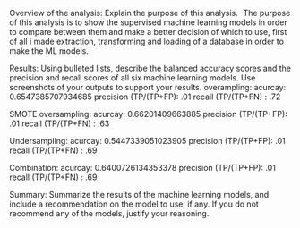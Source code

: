 Overview of the analysis: Explain the purpose of this analysis.
-The purpose of this analysis is to show the supervised machine learning models in order to compare between them and make a better decision of which to use, first of all i made extraction, transforming and loading of a database in order to make the ML models.


Results: Using bulleted lists, describe the balanced accuracy scores and the precision and recall scores of all six machine learning models. Use screenshots of your outputs to support your results.
overampling: 
acurcay: 0.6547385707934685
precision (TP/(TP+FP): .01
recall (TP/(TP+FN) : .72

SMOTE oversampling:
acurcay: 0.66201409663885
precision (TP/(TP+FP): .01
recall (TP/(TP+FN) : .63

Undersampling:
acurcay: 0.5447339051023905
precision (TP/(TP+FP): .01
recall (TP/(TP+FN) : .69

Combination:
acurcay: 0.6400726134353378
precision (TP/(TP+FP): .01
recall (TP/(TP+FN) : .69


Summary: Summarize the results of the machine learning models, and include a recommendation on the model to use, if any. If you do not recommend any of the models, justify your reasoning.



